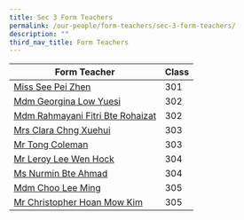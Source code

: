 ```yaml
---
title: Sec 3 Form Teachers
permalink: /our-people/form-teachers/sec-3-form-teachers/
description: ""
third_nav_title: Form Teachers
---
```

| Form Teacher | Class| 
| -------- | -------- | 
|[Miss See Pei Zhen](mailto:see_pei_zhen@schools.gov.sg)|301
|[Mdm Georgina Low Yuesi](mailto:Low_Yuesi_Georgina@schools.gov.sg)|302
|[Mdm Rahmayani Fitri Bte Rohaizat](mailto:rahmayani_fitri_rohaizat@schools.gov.sg)|302
|[Mrs Clara Chng Xuehui](mailto:ong_xuehui_clara@schools.gov.sg)|303
|[Mr Tong Coleman](mailto:Tong_Coleman@schools.gov.sg)|303
|[Mr Leroy Lee Wen Hock](mailto:lee_wen_hock_leroy@schools.gov.sg)|304
|[Ms Nurmin Bte Ahmad](mailto:nurmin_ahmad@schools.gov.sg)|304
|[Mdm Choo Lee Ming](mailto:choo_lee_ming@schools.gov.sg)|305
|[Mr Christopher Hoan Mow Kim](mailto:hoan_mow_kim@schools.gov.sg)|305
